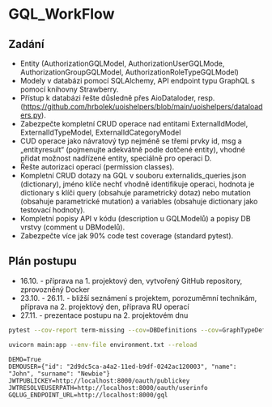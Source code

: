 # GQL_WorkFlow
## Zadání
* Entity (AuthorizationGQLModel, AuthorizationUserGQLMode, AuthorizationGroupGQLModel, AuthorizationRoleTypeGQLModel)
* Modely v databázi pomocí SQLAlchemy, API endpoint typu GraphQL s pomocí knihovny Strawberry.
* Přístup k databázi řešte důsledně přes AioDataloder, resp. (https://github.com/hrbolek/uoishelpers/blob/main/uoishelpers/dataloaders.py).
* Zabezpečte kompletní CRUD operace nad entitami ExternalIdModel, ExternalIdTypeModel, ExternalIdCategoryModel
* CUD operace jako návratový typ nejméně se třemi prvky id, msg a „entityresult“ (pojmenujte adekvátně podle dotčené entity), vhodné přidat možnost nadřízené entity, speciálně pro operaci D.
* Řešte autorizaci operací (permission classes).
* Kompletní CRUD dotazy na GQL v souboru externalids_queries.json (dictionary), jméno klíče nechť vhodně identifikuje operaci, hodnota je dictionary s klíči query (obsahuje parametrický dotaz) nebo mutation (obsahuje parametrické mutation) a variables (obsahuje dictionary jako testovací hodnoty).
* Kompletní popisy API v kódu (description u GQLModelů) a popisy DB vrstvy (comment u DBModelů).
* Zabezpečte více jak 90% code test coverage (standard pytest).
## Plán postupu
* 16.10. - příprava na 1. projektový den, vytvořený GitHub repository, zprovozněný Docker
* 23.10. - 26.11. - bližší seznámení s projektem, porozuměmní technikám, příprava na 2. projektový den, příprava RU operací
* 27.11. - prezentace postupu na 2. projektovém dnu

```bash
pytest --cov-report term-missing --cov=DBDefinitions --cov=GraphTypeDefinitions --cov=utils --log-cli-level=INFO -x
```

```bash
uvicorn main:app --env-file environment.txt --reload
```

```
DEMO=True
DEMOUSER={"id": "2d9dc5ca-a4a2-11ed-b9df-0242ac120003", "name": "John", "surname": "Newbie"}
JWTPUBLICKEY=http://localhost:8000/oauth/publickey
JWTRESOLVEUSERPATH=http://localhost:8000/oauth/userinfo
GQLUG_ENDPOINT_URL=http://localhost:8000/gql
```